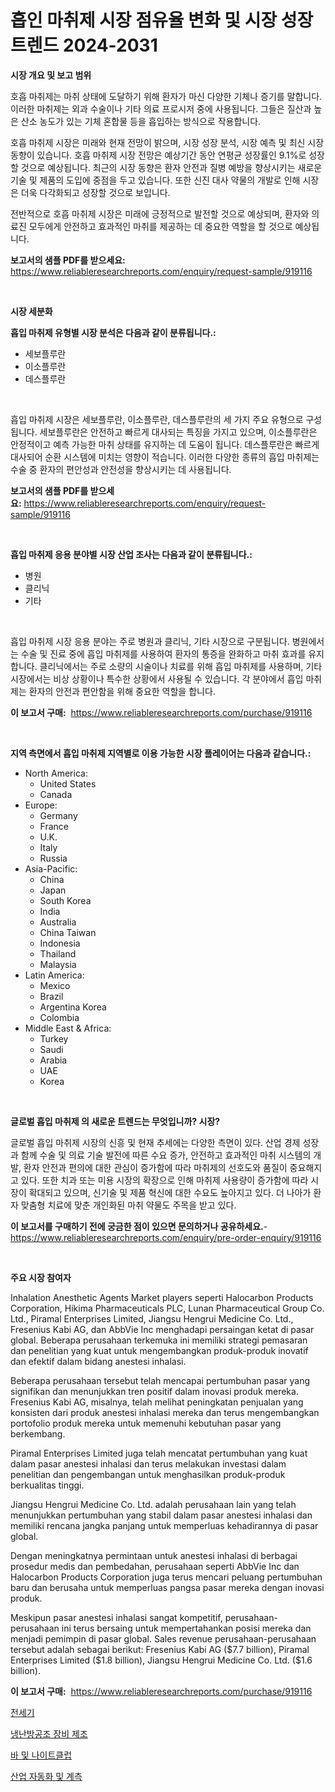 <p><h1>흡인 마취제 시장 점유율 변화 및 시장 성장 트렌드 2024-2031</h1></p><p><strong>시장 개요 및 보고 범위</strong></p>
<p><p>호흡 마취제는 마취 상태에 도달하기 위해 환자가 마신 다양한 기체나 증기를 말합니다. 이러한 마취제는 외과 수술이나 기타 의료 프로시저 중에 사용됩니다. 그들은 질산과 높은 산소 농도가 있는 기체 혼합물 등을 흡입하는 방식으로 작용합니다.</p><p>호흡 마취제 시장은 미래와 현재 전망이 밝으며, 시장 성장 분석, 시장 예측 및 최신 시장 동향이 있습니다. 호흡 마취제 시장 전망은 예상기간 동안 연평균 성장률인 9.1%로 성장할 것으로 예상됩니다. 최근의 시장 동향은 환자 안전과 질병 예방을 향상시키는 새로운 기술 및 제품의 도입에 중점을 두고 있습니다. 또한 신진 대사 약물의 개발로 인해 시장은 더욱 다각화되고 성장할 것으로 보입니다.</p><p>전반적으로 호흡 마취제 시장은 미래에 긍정적으로 발전할 것으로 예상되며, 환자와 의료진 모두에게 안전하고 효과적인 마취를 제공하는 데 중요한 역할을 할 것으로 예상됩니다.</p></p>
<p><strong>보고서의 샘플 PDF를 받으세요:</strong> <a href="https://www.reliableresearchreports.com/enquiry/request-sample/919116">https://www.reliableresearchreports.com/enquiry/request-sample/919116</a></p>
<p>&nbsp;</p>
<p><strong>시장 세분화</strong></p>
<p><strong>흡입 마취제 유형별 시장 분석은 다음과 같이 분류됩니다.:</strong></p>
<p><ul><li>세보플루란</li><li>이소플루란</li><li>데스플루란</li></ul></p>
<p>&nbsp;</p>
<p><p>흡입 마취제 시장은 세보플루란, 이소플루란, 데스플루란의 세 가지 주요 유형으로 구성됩니다. 세보플루란은 안전하고 빠르게 대사되는 특징을 가지고 있으며, 이소플루란은 안정적이고 예측 가능한 마취 상태를 유지하는 데 도움이 됩니다. 데스플루란은 빠르게 대사되어 순환 시스템에 미치는 영향이 적습니다. 이러한 다양한 종류의 흡입 마취제는 수술 중 환자의 편안성과 안전성을 향상시키는 데 사용됩니다.</p></p>
<p><strong>보고서의 샘플 PDF를 받으세요:</strong>&nbsp;<a href="https://www.reliableresearchreports.com/enquiry/request-sample/919116">https://www.reliableresearchreports.com/enquiry/request-sample/919116</a></p>
<p>&nbsp;</p>
<p><strong> 흡입 마취제 응용 분야별 시장 산업 조사는 다음과 같이 분류됩니다.:</strong></p>
<p><ul><li>병원</li><li>클리닉</li><li>기타</li></ul></p>
<p>&nbsp;</p>
<p><p>흡입 마취제 시장 응용 분야는 주로 병원과 클리닉, 기타 시장으로 구분됩니다. 병원에서는 수술 및 진료 중에 흡입 마취제를 사용하여 환자의 통증을 완화하고 마취 효과를 유지합니다. 클리닉에서는 주로 소량의 시술이나 치료를 위해 흡입 마취제를 사용하며, 기타 시장에서는 비상 상황이나 특수한 상황에서 사용될 수 있습니다. 각 분야에서 흡입 마취제는 환자의 안전과 편안함을 위해 중요한 역할을 합니다.</p></p>
<p><strong>이 보고서 구매:</strong>&nbsp; <a href="https://www.reliableresearchreports.com/purchase/919116">https://www.reliableresearchreports.com/purchase/919116</a></p>
<p>&nbsp;</p>
<p><strong>지역 측면에서 흡입 마취제 지역별로 이용 가능한 시장 플레이어는 다음과 같습니다.:</strong></p>
<p><ul>
    <li>
        North America:
        <ul>
            <li>United States</li>
            <li>Canada</li>
        </ul>
    </li>
    <li>
        Europe:
        <ul>
            <li>Germany</li>
            <li>France</li>
            <li>U.K.</li>
            <li>Italy</li>
            <li>Russia</li>
        </ul>
    </li>
    <li>
        Asia-Pacific:
        <ul>
            <li>China</li>
            <li>Japan</li>
            <li>South Korea</li>
            <li>India</li>
            <li>Australia</li>
            <li>China Taiwan</li>
            <li>Indonesia</li>
            <li>Thailand</li>
            <li>Malaysia</li>
        </ul>
    </li>
    <li>
        Latin America:
        <ul>
            <li>Mexico</li>
            <li>Brazil</li>
            <li>Argentina Korea</li>
            <li>Colombia</li>
        </ul>
    </li>
    <li>
        Middle East & Africa:
        <ul>
            <li>Turkey</li>
            <li>Saudi</li>
            <li>Arabia</li>
            <li>UAE</li>
            <li>Korea</li>
        </ul>
    </li>
    </ul></p>
<p>&nbsp;</p>
<p><strong>글로벌 흡입 마취제 의 새로운 트렌드는 무엇입니까? 시장?</strong></p>
<p><p>글로벌 흡입 마취제 시장의 신흥 및 현재 추세에는 다양한 측면이 있다. 산업 경제 성장과 함께 수술 및 의료 기술 발전에 따른 수요 증가, 안전하고 효과적인 마취 시스템의 개발, 환자 안전과 편의에 대한 관심이 증가함에 따라 마취제의 선호도와 품질이 중요해지고 있다. 또한 치과 또는 미용 시장의 확장으로 인해 마취제 사용량이 증가함에 따라 시장이 확대되고 있으며, 신기술 및 제품 혁신에 대한 수요도 높아지고 있다. 더 나아가 환자 맞춤형 치료에 맞춘 개인화된 마취 약물도 주목을 받고 있다.</p></p>
<p><strong>이 보고서를 구매하기 전에 궁금한 점이 있으면 문의하거나 공유하세요.</strong>- <a href="https://www.reliableresearchreports.com/enquiry/pre-order-enquiry/919116">https://www.reliableresearchreports.com/enquiry/pre-order-enquiry/919116</a></p>
<p>&nbsp;</p>
<p><strong>주요 시장 참여자</strong></p>
<p><p>Inhalation Anesthetic Agents Market players seperti Halocarbon Products Corporation, Hikima Pharmaceuticals PLC, Lunan Pharmaceutical Group Co. Ltd., Piramal Enterprises Limited, Jiangsu Hengrui Medicine Co. Ltd., Fresenius Kabi AG, dan AbbVie Inc menghadapi persaingan ketat di pasar global. Beberapa perusahaan terkemuka ini memiliki strategi pemasaran dan penelitian yang kuat untuk mengembangkan produk-produk inovatif dan efektif dalam bidang anestesi inhalasi.</p><p>Beberapa perusahaan tersebut telah mencapai pertumbuhan pasar yang signifikan dan menunjukkan tren positif dalam inovasi produk mereka. Fresenius Kabi AG, misalnya, telah melihat peningkatan penjualan yang konsisten dari produk anestesi inhalasi mereka dan terus mengembangkan portofolio produk mereka untuk memenuhi kebutuhan pasar yang berkembang.</p><p>Piramal Enterprises Limited juga telah mencatat pertumbuhan yang kuat dalam pasar anestesi inhalasi dan terus melakukan investasi dalam penelitian dan pengembangan untuk menghasilkan produk-produk berkualitas tinggi.</p><p>Jiangsu Hengrui Medicine Co. Ltd. adalah perusahaan lain yang telah menunjukkan pertumbuhan yang stabil dalam pasar anestesi inhalasi dan memiliki rencana jangka panjang untuk memperluas kehadirannya di pasar global.</p><p>Dengan meningkatnya permintaan untuk anestesi inhalasi di berbagai prosedur medis dan pembedahan, perusahaan seperti AbbVie Inc dan Halocarbon Products Corporation juga terus mencari peluang pertumbuhan baru dan berusaha untuk memperluas pangsa pasar mereka dengan inovasi produk.</p><p>Meskipun pasar anestesi inhalasi sangat kompetitif, perusahaan-perusahaan ini terus bersaing untuk mempertahankan posisi mereka dan menjadi pemimpin di pasar global. Sales revenue perusahaan-perusahaan tersebut adalah sebagai berikut: Fresenius Kabi AG ($7.7 billion), Piramal Enterprises Limited ($1.8 billion), Jiangsu Hengrui Medicine Co. Ltd. ($1.6 billion).</p></p>
<p><strong>이 보고서 구매:</strong>&nbsp;&nbsp;<a href="https://www.reliableresearchreports.com/purchase/919116">https://www.reliableresearchreports.com/purchase/919116</a></p>
<p><p><a href="https://github.com/sougarounis/Market-Research-Report-List-2/blob/main/2285522182758.md">전세기</a></p><p><a href="https://github.com/sougarounis/Market-Research-Report-List-2/blob/main/7452087182756.md">냉난방공조 장비 제조</a></p><p><a href="https://github.com/laholand/Market-Research-Report-List-2/blob/main/5918211182759.md">바 및 나이트클럽</a></p><p><a href="https://github.com/laholand/Market-Research-Report-List-2/blob/main/4986294182757.md">산업 자동화 및 계측</a></p></p>
